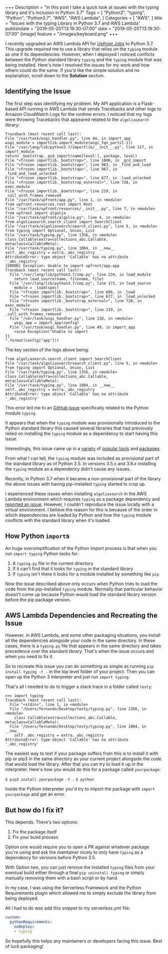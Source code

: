 +++
Description = "In this post I take a quick look at issues with the typing library and it's inclusion in Python 3.7"
Tags = [
  "Python3",
  "typing",
  "Python",
  "Python3.7",
  "AWS",
  "AWS Lambda",
]
Categories = [
  "AWS",
]
title = "Issues with the typing Library in Python 3.7 and AWS Lambda"
publishdate = "2019-05-20T13:19:30-07:00"
date = "2019-05-20T13:19:30-07:00"
[image]
    feature = "/images/keyboard.png"
+++

I recently upgraded an AWS Lambda API for [Upfront Jobs](https://beta.upfrontjobs.io/) to Python 3.7. This upgrade required me to use a library that relies on the `typing` module as one if its dependencies. However, when I deployed I noticed conflicts between the Python standard library `typing` and the `typing` module that was being installed. Here's how I resolved the issues for my work and how others could do the same. If you'd like the simple solution and no explanation, scroll down to the **Solution** section.

<!--more-->

## Identifying the Issue

The first step was identifying my problem. My API application is a Flask-based API running in AWS Lambda that sends Tracebacks and other logs to Amazon CloudWatch Logs for the runtime errors. I noticed that my logs were throwing Tracebacks that appeared related to the `algoliasearch` library:

```
Traceback (most recent call last):
File "/var/task/wsgi_handler.py", line 44, in import_app
wsgi_module = importlib.import_module(wsgi_fqn_parts[-1])
File "/var/lang/lib/python3.7/importlib/__init__.py", line 127, in import_module
return _bootstrap._gcd_import(name[level:], package, level)
File "<frozen importlib._bootstrap>", line 1006, in _gcd_import
File "<frozen importlib._bootstrap>", line 983, in _find_and_load
File "<frozen importlib._bootstrap>", line 967, in _find_and_load_unlocked
File "<frozen importlib._bootstrap>", line 677, in _load_unlocked
File "<frozen importlib._bootstrap_external>", line 728, in exec_module
File "<frozen importlib._bootstrap>", line 219, in _call_with_frames_removed
File "/var/task/upfront/app.py", line 1, in <module>
from upfront.resources.root import Root
File "/var/task/upfront/resources/__init__.py", line 7, in <module>
from upfront import algolia
File "/var/task/upfront/algolia.py", line 4, in <module>
from algoliasearch.search_client import SearchClient
File "/var/task/algoliasearch/search_client.py", line 5, in <module>
from typing import Optional, Union, List
File "/var/task/typing.py", line 1356, in <module>
class Callable(extra=collections_abc.Callable, metaclass=CallableMeta):
File "/var/task/typing.py", line 1004, in __new__
self._abc_registry = extra._abc_registry
AttributeError: type object 'Callable' has no attribute '_abc_registry'
[ERROR] Exception: Unable to import upfront/app.app
Traceback (most recent call last):
  File "/var/lang/lib/python3.7/imp.py", line 234, in load_module
    return load_source(name, filename, file)
  File "/var/lang/lib/python3.7/imp.py", line 171, in load_source
    module = _load(spec)
  File "<frozen importlib._bootstrap>", line 696, in _load
  File "<frozen importlib._bootstrap>", line 677, in _load_unlocked
  File "<frozen importlib._bootstrap_external>", line 728, in exec_module
  File "<frozen importlib._bootstrap>", line 219, in _call_with_frames_removed
  File "/var/task/wsgi_handler.py", line 118, in <module>
    wsgi_app = import_app(config)
  File "/var/task/wsgi_handler.py", line 49, in import_app
    raise Exception("Unable to import
{}
".format(config["app"]))
```

The key section of the logs above being:

```
from algoliasearch.search_client import SearchClient
File "/var/task/algoliasearch/search_client.py", line 5, in <module>
from typing import Optional, Union, List
File "/var/task/typing.py", line 1356, in <module>
class Callable(extra=collections_abc.Callable, metaclass=CallableMeta):
File "/var/task/typing.py", line 1004, in __new__
self._abc_registry = extra._abc_registry
AttributeError: type object 'Callable' has no attribute '_abc_registry'
```

This error led me to an [GitHub issue](https://github.com/python/typing/issues/573) specifically related to the Python module `typing`. 

It appears that when the `typing` module was provisionally introduced to the Python standard library this caused several libraries that had previously relied on installing the `typing` module as a dependency to start having this issue.

Interestingly, this issue came up in a [variety](https://github.com/aws/chalice/issues/1050) of [popular tools](https://github.com/zulip/zulip/pull/11004/commits/014dd61104ccfbff83d17ce9bd37a1dd8637a520) and [packages](https://github.com/alexa/alexa-skills-kit-sdk-for-python/issues/49).

From what I can tell, the `typing` module was included as provisional part of the standard library as of Python 3.5. In versions 3.5.x and 3.6.x installing the `typing` module as a dependency didn't cause any issues. 

Recently, in Python 3.7 when it became a non-provisional part of the library the above issues with having pip-installed `typing` started to crop up.

I experienced these issues when installing `algoliasearch` in the AWS Lambda environment which requires `typing` as a package dependency and [reported an issue](https://github.com/algolia/algoliasearch-client-python/issues/422). However, I couldn't reproduce the issue locally with a virtual environment. I believe the reason for this is because of the order in which dependencies are loaded by Python and how the `typing` module conflicts with the standard library when it's loaded. 

## How Python `import`s

An huge oversimplification of the Python import process is that when you run `import typing` Python looks for:

1. A `typing.py` file in the current directory
2. If it can't find that it looks for `typing` in the standard library 
3. If `typing` isn't there it looks for a module installed by something like `pip`

Now the issue described above only occurs when Python tries to load the code from the pip-installed `typing` module. Normally that particular behavior doesn't come up because Python would load the standard library version before the pip package version.

## AWS Lambda Dependencies and Recreating the Issue

However, in AWS Lambda, and some other packaging situations, you install all the dependencies alongside your code in the same directory. In these cases, there is a `typing.py` file that appears in the same directory and takes precedence over the standard library. That's when the issue occurs and when you need to fix it.

So to recreate this issue you can do something as simple as running `pip install typing -t .` in the top level folder of your project. Then you can open up the Python 3 interpreter and just run `import typing`. 

That's all I needed to do to trigger a stack trace in a folder called `testy`:

```
>>> import typing
Traceback (most recent call last):
  File "<stdin>", line 1, in <module>
  File "/Users/fernando/Desktop/testy/typing.py", line 1356, in <module>
    class Callable(extra=collections_abc.Callable, metaclass=CallableMeta):
  File "/Users/fernando/Desktop/testy/typing.py", line 1004, in __new__
    self._abc_registry = extra._abc_registry
AttributeError: type object 'Callable' has no attribute '_abc_registry'
```

The easiest way to test if your package suffers from this is to install it with pip or pip3 in the same directory as your current project alongside the code that would load the library. After that you can try to load it up in the interpreter. Here's how you would do this for a package called `yourpackage`:

`$ pip3 install yourpackage -t .`
`$ python`

Inside the Python interpreter you'd try to import the package with `import yourpackage` and get an error.

## But how do I fix it?

This depends. There's two options:

1. Fix the package itself
2. Fix your build process

Option one would require you to open a PR against whatever package you're using and ask the maintainer nicely to only have `typing` as a dependency for versions before Python 3.5. 

With Option two, you can just remove the installed `typing` files from your eventual build either through a final `pip uninstall typing` or simply manually removing them with a bash script or by hand.

In my case, I was using the Serverless Framework and the Python Requirements plugin which allowed me to simply exclude the library from being deployed.

All I had to do was add this snippet to my serverless.yml file:

```yaml
custom:
  pythonRequirements:
    noDeploy:
    - typing
```

So hopefully this helps any maintainers or developers facing this issue. Best of luck packaging!